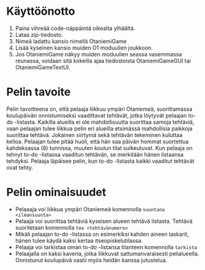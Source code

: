 # Käyttöönotto

1. Paina vihreää code-näppäintä oikealta ylhäältä.
2. Lataa zip-tiedosto.
3. Nimeä ladattu kansio nimellä OtaniemiGame
4. Lisää kyseinen kansio muiden O1 moduulien joukkoon.
5. Jos OtaniemiGame näkyy muiden moduulien seassa vasemmassa reunassa, voidaan sitä kokeilla ajaa tiedostoista OtaniemiGameGUI tai OtaniemiGameTextUI.


# Pelin tavoite

Pelin tavoitteena on, että pelaaja liikkuu ympäri Otaniemeä, suorittamassa koulupäivän onnistumiseksi vaadittavat tehtävät, jotka löytyvät pelaajan to-do -listasta.
Kaikilla alueilla ei ole mahdollisuutta suorittaa samoja tehtäviä, vaan pelaajan tulee liikkua pelin eri alueilla etsimässä mahdollisia paikkoja suorittaa tehtävä.
Jokainen siirtymä sekä tehtävän tekeminen kuluttaa kelloa.
Pelaajan tulee pitää huoli, että hän saa päivän hommat suortettua kahdeksassa (8) tunnissa, muuten koulun tilat sulkeutuvat.
Kun pelaaja on tehnyt to-do -listassa vaaditun tehtävän, se merkitään hänen listaansa tehdyksi.
Pelaaja läpäisee pelin, kun to-do -listasta kaikki vaaditut tehtävät ovat tehty.


# Pelin ominaisuudet

* Pelaaaja voi liikkua ympäri Otaniemeä komennolla `suuntana <ilmansuunta>`
* Pelaaja voi suorittaa tehtäviä kyseisen alueen tehtävä listasta. Tehtävä suoritetaan komennolla `tee <tehtävänumero>`
* Mikäli pelaajan to-do -listassa on esimerkiksi kahden aineen laskarit, hänen tulee käydä kaksi kertaa itseopiskelutilassa.
* Pelaaja voi tarkistaa oman to-do -listansa tilanteen komennolla `tarkista`
* Pelaajalla on kaksi kaveria, jotka liikkuvat sattumanvaraisesti pelialueella. Onnistunut koulupäivä vaatii myös heidän kanssa jutustelua.
